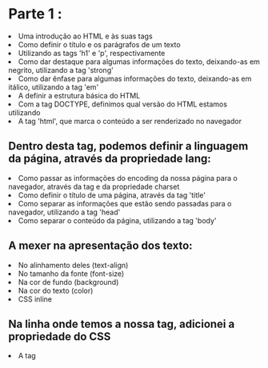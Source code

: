 <h1>Parte 1 :</h1>
<li>Uma introdução ao HTML e às suas tags</li>
<li>Como definir o título e os parágrafos de um texto</li>
<li>Utilizando as tags 'h1' e 'p', respectivamente</li>
<li>Como dar destaque para algumas informações do texto, deixando-as em negrito, utilizando a tag 'strong'</li>
<li>Como dar ênfase para algumas informações do texto, deixando-as em itálico, utilizando a tag 'em'</li>
<li>A definir a estrutura básica do HTML</li>
<li>Com a tag DOCTYPE, definimos qual versão do HTML estamos utilizando</li>
<li>A tag 'html', que marca o conteúdo a ser renderizado no navegador</li>
<h2>Dentro desta tag, podemos definir a linguagem da página, através da propriedade lang:</h2>
<li>Como passar as informações do encoding da nossa página para o navegador, através da tag <meta> e da propriedade charset</li>
<li>Como definir o título de uma página, através da tag 'title'</li>
<li>Como separar as informações que estão sendo passadas para o navegador, utilizando a tag 'head'</li>
<li>Como separar o conteúdo da página, utilizando a tag 'body'</li>
<h2>A mexer na apresentação dos texto:</h2>
<li>No alinhamento deles (text-align)</li>
<li>No tamanho da fonte (font-size)</li>
<li>Na cor de fundo (background)</li>
<li>Na cor do texto (color)</li>
<li>CSS inline</li>
<h2>Na linha onde temos a nossa tag, adicionei a propriedade do CSS</h2>
<li>A tag <style></li>
<h2>Dentro da tag, podemos colocar marcações de CSS referentes aos elementos que temos no nosso HTML</h2>
<li>A apresentação do CSS com um arquivo externo</li>
<li>Como funciona o estilo em cascata do CSS</li>
<li>Como importar um arquivo externo de CSS dentro da nossa página HTML</li>
<li>Como representar cores no CSS</li>
<li>Através do nome da cor</li>
<li>Através do seu hexadecimal</li>
<li>Através do seu RGB</li>
<li>Como reestruturar o nosso código, removendo os CSS inline e colocando-os no arquivo CSS externo</li>
<li>Como criar um identificador para marcar especificamente um elemento</li>
<li>Como fazer referência a esse identificador no CSS</li>
<li>Como adicionar uma imagem à nossa página</li>
<li>Como ajustar a altura do elemento, através da propriedade height</li>
<li>Como ajustar a largura do elemento, através da propriedade width</li>
<li>Como ajustar o espaçamento interno do elemento, através da propriedade padding</li>
<li>Como ajustar o espaçamento externo do elemento, através da propriedade margin</li>
<li>A trabalhar com listas não-ordenadas e listas ordenadas</li>
<li>Para cada um dos itens da lista, utilizamos a tag 'li'</li>
<li>O conceito das classes no CSS</li>
<li>Elas servem para marcar itens, que são repetíveis</li>
<li>Como referenciar uma classe no CSS</li>
<li>Divisões de conteúdo, utilizando a tag 'div'</li>
<li>Os comportamentos inline e block</li>
<li>O conceito de cabeçalho da página e como criá-lo</li>
<li>Que o cabeçalho da página deve ter mais destaque</li>
<li>Que não é recomendado criar estilos usando tags</li>
<li>O ideal é usarmos classes para tudo</li>
<h1>Parte 2 :</h1>
<li>Organização do Css, se baseando no Html presente</li>
<li>Uma revisão da base de uma página HTML</li>
<li>Lista HTML não ordenada</li>
<li>A criar links para outras páginas, sejam elas do nosso projeto ou páginas externas</li>
<li>Um reforço aos estilos inline e block</li>
<li>Como transformar o texto para ter todas as letras maiúsculas</li>
<li>Como deixar o texto em negrito com CSS</li>
<li>Como remover a decoração do texto</li>
<li>Como remover os estilos que o navegador cria automaticamente</li>
<li>Como funciona os posicionamentos static, relative e absolute dos elementos</li>
<li>Como posicionar o cabeçalho da nossa página</li>
<li>A tag main, para o conteúdo principal da nossa página</li>
<li>A criar listas complexas, com títulos, imagens e parágrafos</li>
<li>A utilizar o inline-block</li>
<li>A praticar e estilizar o conteúdo principal da nossa página</li>
<li>AAtravés do CSS, aplicar bordas nos elementos.</li>
<li>AOs diferentes tipos de bordas.</li>
<li>AA deixar a borda arredondada.</li>
<h2>Algumas pseudo-classes CSS:<h2>
<li>hover, quando o usuário passa o cursor sobre o elemento</li>
<li>active, quando um elemento está sendo ativado pelo usuário</li>
<li>A mudar a cor do texto e/ou da borda de um elemento, quando o usuário passar o cursor sobre o mesmo</li>
<li>A mudar a cor da borda de um elemento, quando o mesmo estiver sendo ativado pelo usuário</li>
